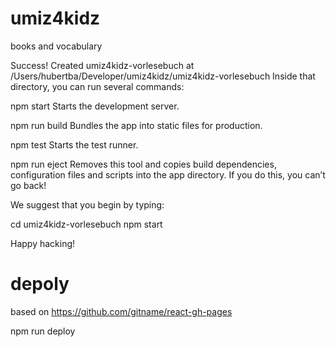 # umiz4kidz
books and vocabulary

Success! Created umiz4kidz-vorlesebuch at /Users/hubertba/Developer/umiz4kidz/umiz4kidz-vorlesebuch
Inside that directory, you can run several commands:

  npm start
    Starts the development server.

  npm run build
    Bundles the app into static files for production.

  npm test
    Starts the test runner.

  npm run eject
    Removes this tool and copies build dependencies, configuration files
    and scripts into the app directory. If you do this, you can’t go back!

We suggest that you begin by typing:

  cd umiz4kidz-vorlesebuch
  npm start

Happy hacking!


# depoly

based on https://github.com/gitname/react-gh-pages

npm run deploy
